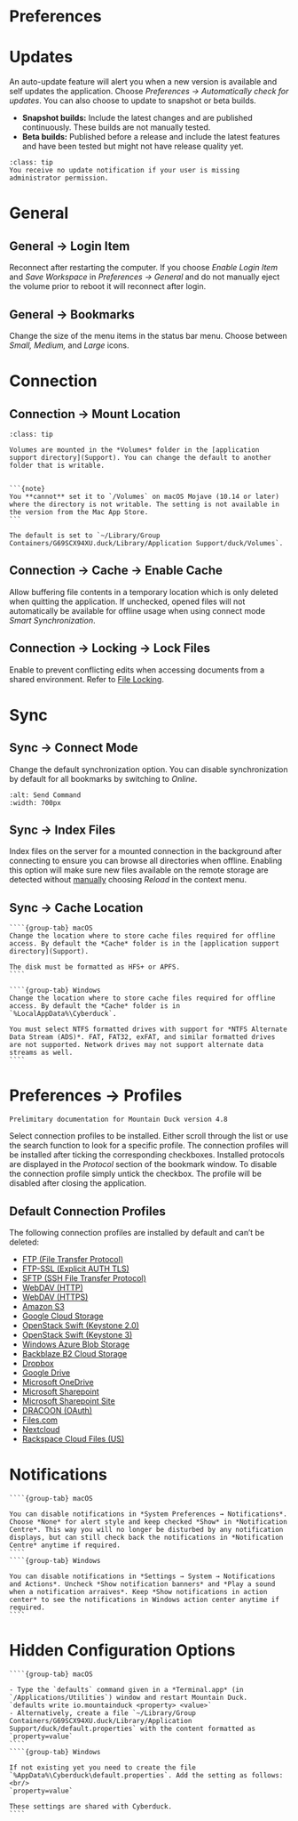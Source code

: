 Preferences
===

# Updates

An auto-update feature will alert you when a new version is available and self updates the application. Choose *Preferences → Automatically check for updates*. You can also choose to update to snapshot or beta builds.

- **Snapshot builds:** Include the latest changes and are published continuously. These builds are not manually tested.
- **Beta builds:** Published before a release and include the latest features and have been tested but might not have release quality yet.

```{admonition} Windows only
:class: tip
You receive no update notification if your user is missing administrator permission.
```

# General

## General → Login Item

Reconnect after restarting the computer. If you choose *Enable Login Item* and *Save Workspace* in *Preferences → General* and do not manually eject the volume prior to reboot it will reconnect after login.

## General → Bookmarks

Change the size of the menu items in the status bar menu. Choose between *Small, Medium,* and *Large* icons.

# Connection

## Connection → Mount Location 

````{admonition} macOS only
:class: tip

Volumes are mounted in the *Volumes* folder in the [application support directory](Support). You can change the default to another folder that is writable.


```{note}
You **cannot** set it to `/Volumes` on macOS Mojave (10.14 or later) where the directory is not writable. The setting is not available in the version from the Mac App Store.
```

The default is set to `~/Library/Group Containers/G69SCX94XU.duck/Library/Application Support/duck/Volumes`.
````


## Connection → Cache → Enable Cache

Allow buffering file contents in a temporary location which is only deleted when quitting the application. If unchecked, opened files will not automatically be available for offline usage when using connect mode *Smart Synchronization*.

## Connection → Locking → Lock Files

Enable to prevent conflicting edits when accessing documents from a shared environment. Refer to [File Locking](Locking).

# Sync

## Sync → Connect Mode

Change the default synchronization option. You can disable synchronization by default for all bookmarks by switching to *Online*.

```{image} _images/Sync_Preferences.png
:alt: Send Command
:width: 700px
```

## Sync → Index Files

Index files on the server for a mounted connection in the background after connecting to ensure you can browse all directories when offline. Enabling this option will make sure new files available on the remote storage are detected without [manually](Interface#reload) choosing *Reload* in the context menu.

## Sync → Cache Location

`````{tabs}
````{group-tab} macOS
Change the location where to store cache files required for offline access. By default the *Cache* folder is in the [application support directory](Support).

The disk must be formatted as HFS+ or APFS.
````

````{group-tab} Windows
Change the location where to store cache files required for offline access. By default the *Cache* folder is in `%LocalAppData%\Cyberduck`.

You must select NTFS formatted drives with support for *NTFS Alternate Data Stream (ADS)*. FAT, FAT32, exFAT, and similar formatted drives are not supported. Network drives may not support alternate data streams as well.
````
`````

# Preferences → Profiles

```{note}
Prelimitary documentation for Mountain Duck version 4.8
``` 

Select connection profiles to be installed. Either scroll through the list or use the search function to look for a specific profile. The connection profiles will be installed after ticking the corresponding checkboxes. Installed protocols are displayed in the _Protocol_ section of the bookmark window. To disable the connection profile simply untick the checkbox. The profile will be disabled after closing the application.


## Default Connection Profiles

The following connection profiles are installed by default and can’t be deleted:

- [FTP (File Transfer Protocol)](../Protocols/FTP)
- [FTP-SSL (Explicit AUTH TLS)](../Protocols/FTP)
- [SFTP (SSH File Transfer Protocol)](../Protocols/SFTP)
- [WebDAV (HTTP)](../Protocols/WebDAV/index)
- [WebDAV (HTTPS)](../Protocols/WebDAV/index)
- [Amazon S3](../Protocols/S3/index)
- [Google Cloud Storage](../Protocols/Google_Cloud_Storage)
- [OpenStack Swift (Keystone 2.0)](../Protocols/OpenStack/index)
- [OpenStack Swift (Keystone 3)](../Protocols/OpenStack/index)
- [Windows Azure Blob Storage](../Protocols/Azure)
- [Backblaze B2 Cloud Storage](../Protocols/B2)
- [Dropbox](../Protocols/Dropbox)
- [Google Drive](../Protocols/Google_Drive)
- [Microsoft OneDrive](../Protocols/OneDrive)
- [Microsoft Sharepoint](../Protocols/SharePoint)
- [Microsoft Sharepoint Site](../Protocols/SharePoint)
- [DRACOON (OAuth)](../Protocols/Dracoon)
- [Files.com](../Protocols/Files.com)
- [Nextcloud](../Protocols/WebDAV/Nextcloud)
- [Rackspace Cloud Files (US)](../Protocols/OpenStack/CloudFiles)

# Notifications

`````{tabs}
````{group-tab} macOS

You can disable notifications in *System Preferences → Notifications*. Choose *None* for alert style and keep checked *Show* in *Notification Centre*. This way you will no longer be disturbed by any notification displays, but can still check back the notifications in *Notification Centre* anytime if required.
````
````{group-tab} Windows

You can disable notifications in *Settings → System → Notifications and Actions*. Uncheck *Show notification banners* and *Play a sound when a notification arraives*. Keep *Show notifications in action center* to see the notifications in Windows action center anytime if required.
````
`````

# Hidden Configuration Options

`````{tabs}
````{group-tab} macOS

- Type the `defaults` command given in a *Terminal.app* (in `/Applications/Utilities`) window and restart Mountain Duck.
`defaults write io.mountainduck <property> <value>`
- Alternatively, create a file `~/Library/Group Containers/G69SCX94XU.duck/Library/Application Support/duck/default.properties` with the content formatted as `property=value`
````
````{group-tab} Windows

If not existing yet you need to create the file `%AppData%\Cyberduck\default.properties`. Add the setting as follows:<br/>
`property=value`

These settings are shared with Cyberduck.
````

`````